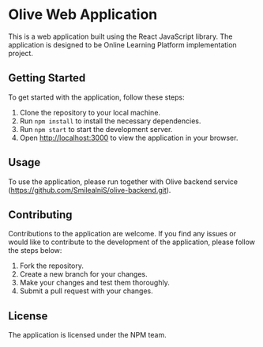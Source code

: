 # Olive Web Application

This is a web application built using the React JavaScript library. The application is designed to be Online Learning Platform implementation project.

## Getting Started

To get started with the application, follow these steps:

1. Clone the repository to your local machine.
2. Run `npm install` to install the necessary dependencies.
3. Run `npm start` to start the development server.
4. Open [http://localhost:3000](http://localhost:3000) to view the application in your browser.

## Usage

To use the application, please run together with Olive backend service (https://github.com/SmilealniS/olive-backend.git). 

## Contributing

Contributions to the application are welcome. If you find any issues or would like to contribute to the development of the application, please follow the steps below:

1. Fork the repository.
2. Create a new branch for your changes.
3. Make your changes and test them thoroughly.
4. Submit a pull request with your changes.

## License

The application is licensed under the NPM team.
